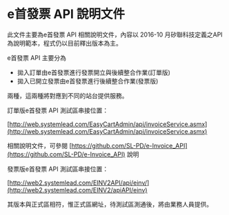 # e首發票 API 說明文件

此文件主要為e首發票 API 相關說明文件，內容以 2016-10 月矽聯科技定義之API為說明範本，程式仍以目前釋出版本為主。

e首發票 API 主要分為

* 拋入訂單由e首發票進行發票開立與後續整合作業(訂單版)
* 拋入已開立發票由e首發票進行後續整合作業(發票版)

兩種，這兩種將對應到不同的站台提供服務。

訂單版e首發票 API 測試區串接位置：

[http://web.systemlead.com/EasyCartAdmin/api/invoiceService.asmx](http://web.systemlead.com/EasyCartAdmin/api/invoiceService.asmx)

相關說明文件，可參閱 [https://github.com/SL-PD/e-Invoice_API](https://github.com/SL-PD/e-Invoice_API) 說明

發票版e首發票 API 測試區串接位置：

[http://web2.systemlead.com/EINV2API/api/einv/](http://web2.systemlead.com/EINV2/apiAPI/einv)

其版本與正式區相符，惟正式區網址，待測試區測通後，將由業務人員提供。